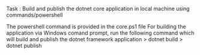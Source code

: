 Task :
Build and publish the dotnet core application in local machine using commands/powershell

The powershell command is provided in the core.ps1 file
For building the application via Windows comand prompt, run the following command which will build and publish the dotnet framework application
    > dotnet build 
    > dotnet publish 